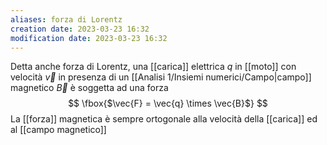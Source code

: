 ```yaml
---
aliases: forza di Lorentz
creation date: 2023-03-23 16:32
modification date: 2023-03-23 16:32
---
```


Detta anche forza di Lorentz, una [[carica]] elettrica $q$ in [[moto]] con velocità $\vec{v}$ in presenza di un [[Analisi 1/Insiemi numerici/Campo|campo]] magnetico $\vec{B}$ è soggetta ad una forza
$$
\fbox{$\vec{F} = \vec{q} \times \vec{B}$}
$$
La [[forza]] magnetica è sempre ortogonale alla velocità della [[carica]] ed al [[campo magnetico]]



